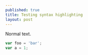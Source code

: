 ```yaml
---
published: true
title: Testing syntax highlighting
layout: post
---
```

Normal text.

~~~ javascript
var foo = 'bar';
var a = 1;
~~~

    